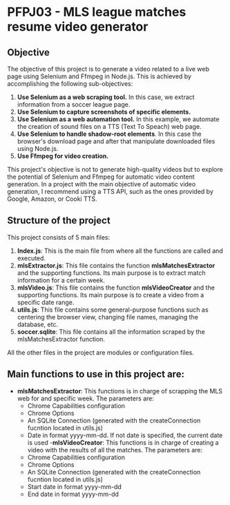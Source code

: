 # PFPJ03 - MLS league matches resume video generator
## Objective

The objective of this project is to generate a video related to a live web page using Selenium and Ffmpeg in Node.js. This is achieved by accomplishing the following sub-objectives:
1. **Use Selenium as a web scraping tool.** In this case, we extract information from a soccer league page.
2. **Use Selenium to capture screenshots of specific elements.**
3. **Use Selenium as a web automation tool.** In this example, we automate the creation of sound files on a TTS (Text To Speach) web page.
4. **Use Selenium to handle shadow-root elements**. In this case the browser's download page and after that manipulate downloaded files using Node.js.
5. **Use Ffmpeg for video creation.**

This project's objective is not to generate high-quality videos but to explore the potential of Selenium and Ffmpeg for automatic video content generation.
In a project with the main objective of automatic video generation, I recommend using a TTS API, such as the ones provided by Google, Amazon, or Cooki TTS.

## Structure of the project

This project consists of 5 main files:
1. **Index.js**: This is the main file from where all the functions are called and executed.
2. **mlsExtractor.js**: This file contains the function **mlsMatchesExtractor** and the supporting functions. Its main purpose is to extract match information for a certain week.
3. **mlsVideo.js**: This file contains the function **mlsVideoCreator** and the supporting functions. Its main purpose is to create a video from a specific date range.
4. **utils.js**: This file contains some general-purpose functions such as centering the browser view, changing file names, managing the database, etc.
5. **soccer.sqlite**: This file contains all the information scraped by the mlsMatchesExtractor function.

All the other files in the project are modules or configuration files.

## Main functions to use in this project are:
- **mlsMatchesExtractor**: This functions is in charge of scrapping the MLS web for and specific week. The parameters are:
  - Chrome Capabilities configuration
  - Chrome Options
  - An SQLite Connection (generated with the createConnection fucntion located in utils.js)
  - Date in format yyyy-mm-dd. If not date is specified, the current date is used
-**mlsVideoCreator**:  This functions is in charge of creating a video with the results of all the matches. The parameters are:
  - Chrome Capabilities configuration
  - Chrome Options
  - An SQLite Connection (generated with the createConnection fucntion located in utils.js)
  - Start date in format yyyy-mm-dd
  - End date in format yyyy-mm-dd




